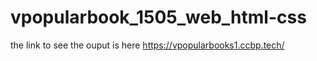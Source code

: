 # vpopularbook_1505_web_html-css

the link to see the ouput is here
https://vpopularbooks1.ccbp.tech/
